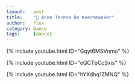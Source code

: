 ```yaml
---
layout:   post
title:    "💃 Anne Teresa De Keersmaeker"
author:   flex
category: Dance
tags:     [dance]
---
```


{% include youtube.html ID="Gqyt6MSVnmo" %}

{% include youtube.html ID="oQCTbCcSxis" %}

{% include youtube.html ID="hYXdhq1ZMNQ" %}